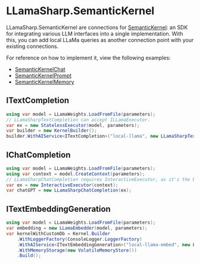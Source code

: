 # LLamaSharp.SemanticKernel

LLamaSharp.SemanticKernel are connections for [SemanticKernel](https://github.com/microsoft/semantic-kernel): an SDK for integrating various LLM interfaces into a single implementation. With this, you can add local LLaMa queries as another connection point with your existing connections.

For reference on how to implement it, view the following examples: 

- [SemanticKernelChat](../LLama.Examples/Examples/SemanticKernelChat.cs)
- [SemanticKernelPrompt](../LLama.Examples/Examples/SemanticKernelPrompt.cs)
- [SemanticKernelMemory](../LLama.Examples/Examples/SemanticKernelMemory.cs)

## ITextCompletion
```csharp
using var model = LLamaWeights.LoadFromFile(parameters);
// LLamaSharpTextCompletion can accept ILLamaExecutor. 
var ex = new StatelessExecutor(model, parameters);
var builder = new KernelBuilder();
builder.WithAIService<ITextCompletion>("local-llama", new LLamaSharpTextCompletion(ex), true);
```

## IChatCompletion
```csharp
using var model = LLamaWeights.LoadFromFile(parameters);
using var context = model.CreateContext(parameters);
// LLamaSharpChatCompletion requires InteractiveExecutor, as it's the best fit for the given command.
var ex = new InteractiveExecutor(context);
var chatGPT = new LLamaSharpChatCompletion(ex);
```

## ITextEmbeddingGeneration
```csharp
using var model = LLamaWeights.LoadFromFile(parameters);
var embedding = new LLamaEmbedder(model, parameters);
var kernelWithCustomDb = Kernel.Builder
    .WithLoggerFactory(ConsoleLogger.LoggerFactory)
    .WithAIService<ITextEmbeddingGeneration>("local-llama-embed", new LLamaSharpEmbeddingGeneration(embedding), true)
    .WithMemoryStorage(new VolatileMemoryStore())
    .Build();
```
